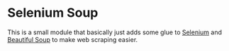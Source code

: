 # Selenium Soup

This is a small module that basically just adds some glue to [Selenium](https://selenium-python.readthedocs.io/) and [Beautiful Soup](https://www.crummy.com/software/BeautifulSoup/) to make web scraping easier.
